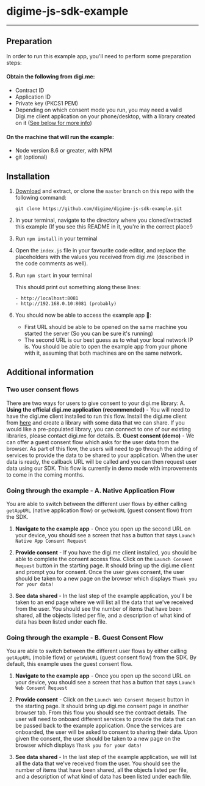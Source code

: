 # digime-js-sdk-example

---
## Preparation
In order to run this example app, you'll need to perform some preparation steps:

#### Obtain the following from digi.me:
* Contract ID
* Application ID
* Private key (PKCS1 PEM)
* Depending on which consent mode you run, you may need a valid Digi.me client application on your phone/desktop, with a library created on it ([See below for more info](#setting-up-the-digi.me-library))

#### On the machine that will run the example:
* Node version 8.6 or greater, with NPM
* git (optional)

## Installation
1. [Download](https://github.com/digime/digime-js-sdk-example/archive/master.zip) and extract, or clone the `master` branch on this repo with the following command:

    `git clone https://github.com/digime/digime-js-sdk-example.git`

2. In your terminal, navigate to the directory where you cloned/extracted this example (If you see this README in it, you're in the correct place!)

3. Run `npm install` in your terminal

4. Open the `index.js` file in your favourite code editor, and replace the placeholders with the values you received from digi.me (described in the code comments as well).

5. Run `npm start` in your terminal

    This should print out something along these lines:

    ```Example app now running on:
    - http://localhost:8081
    - http://192.168.0.10:8081 (probably)
    ```

6. You should now be able to access the example app 🎉:
    - First URL should be able to be opened on the same machine you started the server (So you can be sure it's running)
    - The second URL is our best guess as to what your local network IP is. You should be able to open the example app from your phone with it, assuming that both machines are on the same network.

## Additional information

### Two user consent flows

There are two ways for users to give consent to your digi.me library:
A. **Using the official digi.me application (recommended)** - You will need to have the digi.me client installed to run this flow. Install the digi.me client from [here](https://digi.me/get-started) and create a library with some data that we can share. If you would like a pre-populated library, you can connect to one of our existing libraries, please contact digi.me for details.
B. **Guest consent (demo)** - We can offer a guest consent flow which asks for the user data from the browser. As part of this flow, the users will need to go through the adding of services to provide the data to be shared to your application. When the user data is ready, the callback URL will be called and you can then request user data using our SDK. This flow is currently in demo mode with improvements to come in the coming months.

### Going through the example - A. Native Application Flow

You are able to switch between the different user flows by either calling `getAppURL` (native application flow) or `getWebURL` (guest consent flow) from the SDK.
1. **Navigate to the example app** - Once you open up the second URL on your device, you should see a screen that has a button that says `Launch Native App Consent Request`

2. **Provide consent** - If you have the digi.me client installed, you should be able to complete the consent access flow. Click on the `Launch Consent Request` button in the starting page. It should bring up the digi.me client and prompt you for consent. Once the user gives consent, the user should be taken to a new page on the browser which displays `Thank you for your data!`

3. **See data shared** - In the last step of the example application, you'll be taken to an end page where we will list all the data that we've received from the user. You should see the number of items that have been shared, all the objects listed per file, and a description of what kind of data has been listed under each file.

### Going through the example - B. Guest Consent Flow

You are able to switch between the different user flows by either calling `getAppURL` (mobile flow) or `getWebURL` (guest consent flow) from the SDK. By default, this example uses the guest consent flow.
1. **Navigate to the example app** - Once you open up the second URL on your device, you should see a screen that has a button that says `Launch Web Consent Request`

2. **Provide consent** - Click on the `Launch Web Consent Request` button in the starting page. It should bring up digi.me consent page in another browser tab. From this flow you should see the contract details. The user will need to onboard different services to provide the data that can be passed back to the example application. Once the services are onboarded, the user will be asked to consent to sharing their data. Upon given the consent, the user should be taken to a new page on the browser which displays `Thank you for your data!`

3. **See data shared** - In the last step of the example application, we will list all the data that we've received from the user. You should see the number of items that have been shared, all the objects listed per file, and a description of what kind of data has been listed under each file.
